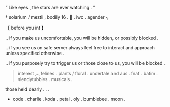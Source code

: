 “ Like eyes , the stars are ever watching . ”

† solarium / meztli , bodily 16 . 💫 . iwc . agender ╮ 

【 before you int 】

.. if you make us uncomfortable, you will be hidden, or possibly blocked .

.. if you see us on safe server always feel free to interact and approach unless specified otherwise .

.. if you purposely try to trigger us or those close to us, you will be blocked .

> interest ︵ felines . plants / floral . undertale and aus . fnaf . batim . slendytubbies . musicals .


those held dearly . . .
- code . charlie . koda . petal . oly . bumblebee . moon . 
